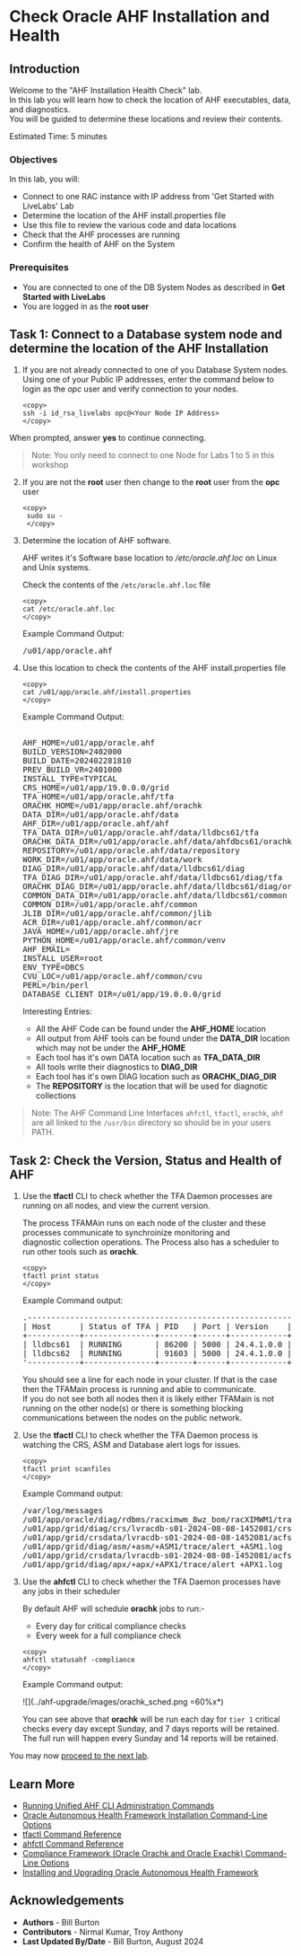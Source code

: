 # Check Oracle AHF Installation and Health

## Introduction

Welcome to the "AHF Installation Health Check" lab.  
In this lab you will learn how to check the location of AHF executables, data, and diagnostics.   
You will be guided to determine these locations and review their contents.  

Estimated Time: 5 minutes

### Objectives

In this lab, you will:

* Connect to one RAC instance with IP address from 'Get Started with LiveLabs' Lab
* Determine the location of the AHF install.properties file
* Use this file to review the various code and data locations
* Check that the AHF processes are running
* Confirm the health of AHF on the System 

### Prerequisites
- You are connected to one of the DB System Nodes as described in **Get Started with LiveLabs**
- You are logged in as the **root user**

## Task 1: Connect to a Database system node and determine the location of the AHF Installation

1. 	If you are not already connected to one of you Database System nodes. 
	Using one of your Public IP addresses, enter the command below to login as the *opc* user and verify connection to your nodes.

    ```
    <copy>
    ssh -i id_rsa_livelabs opc@<Your Node IP Address>
    </copy>
    ```

   When prompted, answer **yes** to continue connecting.

>Note: You only need to connect to one Node for Labs 1 to 5 in this workshop

2.  If you are not the **root** user then change to the **root** user from the **opc** user
     
     ```
     <copy>
      sudo su - 
      </copy>
     ```

3.	Determine the location of AHF software.

	AHF writes it's Software base location to */etc/oracle.ahf.loc* on Linux and Unix systems.

	Check the contents of the `/etc/oracle.ahf.loc` file 
	```
	<copy>
	cat /etc/oracle.ahf.loc
	</copy>
	```
	Example Command Output:
	<pre>
	/u01/app/oracle.ahf
	</pre> 

4.	Use this location to check the contents of the AHF install.properties file

	```
	<copy>
	cat /u01/app/oracle.ahf/install.properties
	</copy>
	```
	Example Command Output:
	<pre> 
	AHF_HOME=/u01/app/oracle.ahf
	BUILD_VERSION=2402000
	BUILD_DATE=202402281810
	PREV_BUILD_VR=2401000
	INSTALL_TYPE=TYPICAL
	CRS_HOME=/u01/app/19.0.0.0/grid
	TFA_HOME=/u01/app/oracle.ahf/tfa
	ORACHK_HOME=/u01/app/oracle.ahf/orachk
	DATA_DIR=/u01/app/oracle.ahf/data
	AHF_DIR=/u01/app/oracle.ahf/ahf
	TFA_DATA_DIR=/u01/app/oracle.ahf/data/lldbcs61/tfa
	ORACHK_DATA_DIR=/u01/app/oracle.ahf/data/ahfdbcs61/orachk
	REPOSITORY=/u01/app/oracle.ahf/data/repository
	WORK_DIR=/u01/app/oracle.ahf/data/work
	DIAG_DIR=/u01/app/oracle.ahf/data/lldbcs61/diag
	TFA_DIAG_DIR=/u01/app/oracle.ahf/data/lldbcs61/diag/tfa
	ORACHK_DIAG_DIR=/u01/app/oracle.ahf/data/lldbcs61/diag/orachk
	COMMON_DATA_DIR=/u01/app/oracle.ahf/data/lldbcs61/common
	COMMON_DIR=/u01/app/oracle.ahf/common
	JLIB_DIR=/u01/app/oracle.ahf/common/jlib
	ACR_DIR=/u01/app/oracle.ahf/common/acr
	JAVA_HOME=/u01/app/oracle.ahf/jre
	PYTHON_HOME=/u01/app/oracle.ahf/common/venv
	AHF_EMAIL=
	INSTALL_USER=root
	ENV_TYPE=DBCS
	CVU_LOC=/u01/app/oracle.ahf/common/cvu
	PERL=/bin/perl
	DATABASE_CLIENT_DIR=/u01/app/19.0.0.0/grid
	</pre>
	Interesting Entries:
	- All the AHF Code can be found under the **AHF\_HOME** location
	- All output from AHF tools can be found under the **DATA\_DIR** location which may not be under the **AHF\_HOME**
	- Each tool has it's own DATA location such as **TFA\_DATA\_DIR**
	- All tools write their diagnostics to **DIAG\_DIR**
	- Each tool has it's own DIAG location such as **ORACHK\_DIAG_DIR**
	- The **REPOSITORY** is the location that will be used for diagnotic collections

>	Note: The AHF Command Line Interfaces `ahfctl`, `tfactl`, `orachk`, `ahf` are all linked to the `/usr/bin` directory so should be in your users PATH.


## Task 2: Check the Version, Status and Health of AHF


1.	Use the **tfactl** CLI to check whether the TFA Daemon processes are running on all nodes, and view the current version.

	The process TFAMAin runs on each node of the cluster and these processes communicate to synchroinize monitoring and  
	diagnostic collection operations.  The Process also has a scheduler to run other tools such as **orachk**.  
	```
	<copy>
	tfactl print status
	</copy>
	```
	Example Command output:
	<pre>
	.--------------------------------------------------------------------------------------------------.
	| Host      | Status of TFA | PID   | Port | Version    | Build ID              | Inventory Status |
	+-----------+---------------+-------+------+------------+-----------------------+------------------+
	| lldbcs61  | RUNNING       | 86200 | 5000 | 24.4.1.0.0 | 240410020240513161331 | COMPLETE         |
	| lldbcs62  | RUNNING       | 91603 | 5000 | 24.4.1.0.0 | 240410020240513161331 | COMPLETE         |
	'-----------+---------------+-------+------+------------+-----------------------+------------------'
	</pre>
	You should see a line for each node in your cluster.  If that is the case then the TFAMain process is running and able to communicate.  
	If you do not see both all nodes then it is likely either TFAMain is not running on the other node(s) or there is something blocking  
	communications between the nodes on the public network. 

2.	Use the **tfactl** CLI to check whether the TFA Daemon process is watching the CRS, ASM and Database alert logs for issues.
	
	```
	<copy>
	tfactl print scanfiles
	</copy>
	```
	Example Command output:
	<pre>
	/var/log/messages
	/u01/app/oracle/diag/rdbms/racximwm_8wz_bom/racXIMWM1/trace/alert_racXIMWM1.log
	/u01/app/grid/diag/crs/lvracdb-s01-2024-08-08-1452081/crs/trace/alert.log
	/u01/app/grid/crsdata/lvracdb-s01-2024-08-08-1452081/acfs/event.log.0
	/u01/app/grid/diag/asm/+asm/+ASM1/trace/alert_+ASM1.log
	/u01/app/grid/crsdata/lvracdb-s01-2024-08-08-1452081/acfs/acfs.log.0
	/u01/app/grid/diag/apx/+apx/+APX1/trace/alert_+APX1.log
	</pre>

3.	Use the **ahfctl** CLI to check whether the TFA Daemon processes have any jobs in their scheduler

	By default AHF will schedule **orachk** jobs to run:-
	- Every day for critical compliance checks
	- Every week for a full compliance check
	
	```
	<copy>
	ahfctl statusahf -compliance
	</copy>
	```
	Example Command output:

	![](../ahf-upgrade/images/orachk_sched.png =60%x*)
	
	You can see above that **orachk** will be run each day for `tier 1` critical checks every day except Sunday, and 7 days reports will be retained.  
	The full run will happen every Sunday and 14 reports will be retained.

You may now [proceed to the next lab](#next).

## Learn More

* [Running Unified AHF CLI Administration Commands](https://docs.oracle.com/en/engineered-systems/health-diagnostics/autonomous-health-framework/ahfug/running-unified-ahf-cli-administration-commands.html#GUID-6C4F0AB9-73FC-47F1-96C7-DFD6225551E9)
* [Oracle Autonomous Health Framework Installation Command-Line Options](https://docs.oracle.com/en/engineered-systems/health-diagnostics/autonomous-health-framework/ahfug/install-ahf.html#GUID-F57C15E1-B82A-42A1-B064-B6C86639799F)
* [tfactl Command Reference](https://docs.oracle.com/en/engineered-systems/health-diagnostics/autonomous-health-framework/ahfug/tfactl-command-reference.html#GUID-B6E38316-6B47-4FD7-B6BF-C5EB03141F4C)
* [ahfctl Command Reference](https://docs.oracle.com/en/engineered-systems/health-diagnostics/autonomous-health-framework/ahfug/ahfctl-command-reference.html#GUID-F339FF81-6180-47CC-B7D3-C1EF7D73AD83)
* [Compliance Framework (Oracle Orachk and Oracle Exachk) Command-Line Options](https://docs.oracle.com/en/engineered-systems/health-diagnostics/autonomous-health-framework/ahfug/compliance-framework-command-line-options.html#GUID-BC213EC7-3668-4773-BD2E-03C5BC721332)
* [Installing and Upgrading Oracle Autonomous Health Framework](https://docs.oracle.com/en/engineered-systems/health-diagnostics/autonomous-health-framework/ahfug/install-upgrade-ahf.html#GUID-663F0836-A2A2-4EFB-B19E-EABF303739A9)


## Acknowledgements
* **Authors** - Bill Burton
* **Contributors** - Nirmal Kumar, Troy Anthony
* **Last Updated By/Date** - Bill Burton, August 2024
